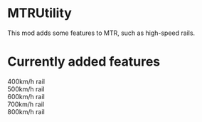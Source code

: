 # MTRUtility
This mod adds some features to MTR, such as high-speed rails.

# Currently added features
400km/h rail<br>
500km/h rail<br>
600km/h rail<br>
700km/h rail<br>
800km/h rail<br>
